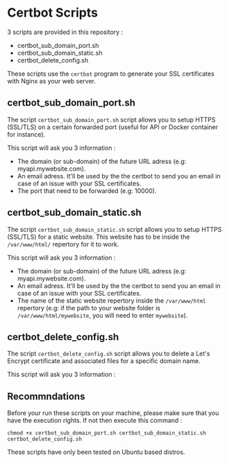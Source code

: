 # Certbot Scripts

3 scripts are provided in this repository :

- certbot_sub_domain_port.sh
- certbot_sub_domain_static.sh
- certbot_delete_config.sh

These scripts use the `certbot` program to generate your SSL certificates with Nginx as your web server.

## certbot_sub_domain_port.sh

The script `certbot_sub_domain_port.sh` script allows you to setup HTTPS (SSL/TLS) on a certain forwarded port (useful for API or Docker container for instance).

This script will ask you 3 information :

- The domain (or sub-domain) of the future URL adress (e.g: myapi.mywebsite.com).
- An email adress. It'll be used by the the certbot to send you an email in case of an issue with your SSL certificates.
- The port that need to be forwarded (e.g: 10000).

## certbot_sub_domain_static.sh

The script `certbot_sub_domain_static.sh` script allows you to setup HTTPS (SSL/TLS) for a static website. This website has to be inside the `/var/www/html/` repertory for it to work.

This script will ask you 3 information :

- The domain (or sub-domain) of the future URL adress (e.g: myapi.mywebsite.com).
- An email adress. It'll be used by the the certbot to send you an email in case of an issue with your SSL certificates.
- The name of the static website repertory inside the `/var/www/html` repertory (e.g: if the path to your website folder is `/var/www/html/mywebsite`, you will need to enter `mywebsite`).

## certbot_delete_config.sh

The script `certbot_delete_config.sh` script allows you to delete a Let's Encrypt certificate and associated files for a specific domain name.

This script will ask you 3 information :

## Recommndations

Before your run these scripts on your machine, please make sure that you have the execution rights. If not then execute this command :

```
chmod +x certbot_sub_domain_port.sh certbot_sub_domain_static.sh certbot_delete_config.sh
```

These scripts have only been tested on Ubuntu based distros.

